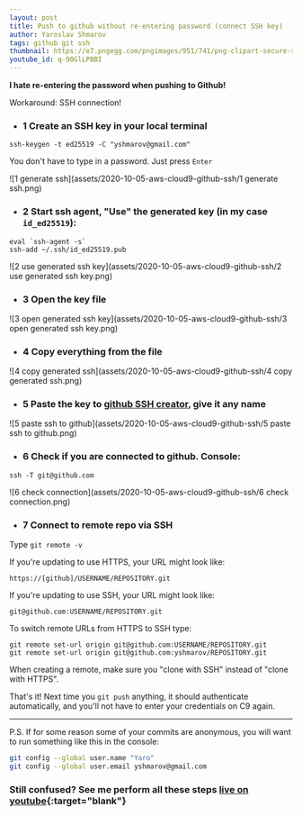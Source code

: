 ```yaml
---
layout: post
title: Push to github without re-entering password (connect SSH key)
author: Yaroslav Shmarov
tags: github git ssh
thumbnail: https://e7.pngegg.com/pngimages/951/741/png-clipart-secure-shell-ssh-keygen-computer-servers-computer-network-computer-software-shell-text-computer.png
youtube_id: q-90GlLPBBI
---
```


**I hate re-entering the password when pushing to Github!**

Workaround: SSH connection!

* ### 1 Create an SSH key in your local terminal

```
ssh-keygen -t ed25519 -C "yshmarov@gmail.com"
```

You don't have to type in a password. Just press `Enter`

![1 generate ssh](assets/2020-10-05-aws-cloud9-github-ssh/1 generate ssh.png)

* ### 2 Start ssh agent, "Use" the generated key (in my case `id_ed25519`):

```
eval `ssh-agent -s`
ssh-add ~/.ssh/id_ed25519.pub
```

![2 use generated ssh key](assets/2020-10-05-aws-cloud9-github-ssh/2 use generated ssh key.png)

* ### 3 Open the key file 

![3 open generated ssh key](assets/2020-10-05-aws-cloud9-github-ssh/3 open generated ssh key.png)

* ### 4 Copy everything from the file

![4 copy generated ssh](assets/2020-10-05-aws-cloud9-github-ssh/4 copy generated ssh.png)

* ### 5 Paste the key to [github SSH creator](https://github.com/settings/ssh/new), give it any name

![5 paste ssh to github](assets/2020-10-05-aws-cloud9-github-ssh/5 paste ssh to github.png)

* ### 6 Check if you are connected to github. Console:

```
ssh -T git@github.com
```

![6 check connection](assets/2020-10-05-aws-cloud9-github-ssh/6 check connection.png)

* ### 7 Connect to remote repo via SSH

Type `git remote -v`

If you're updating to use HTTPS, your URL might look like:

```
https://[github]/USERNAME/REPOSITORY.git
```

If you're updating to use SSH, your URL might look like:

```
git@github.com:USERNAME/REPOSITORY.git
```

To switch remote URLs from HTTPS to SSH type:

```
git remote set-url origin git@github.com:USERNAME/REPOSITORY.git
git remote set-url origin git@github.com:yshmarov/REPOSITORY.git
```

When creating a remote, make sure you "clone with SSH" instead of "clone with HTTPS".

That's it! Next time you `git push` anything, it should authenticate automatically, and you'll not have to enter your credentials on C9 again.

****

P.S. If for some reason some of your commits are anonymous, you will want to run something like this in the console:

```sh
git config --global user.name "Yaro"
git config --global user.email yshmarov@gmail.com
```

### Still confused? See me perform all these steps [**live on youtube**](https://youtube.com/watch?v=q-90GlLPBBI&t=1100&si=EnSIkaIECMiOmarE){:target="blank"}
